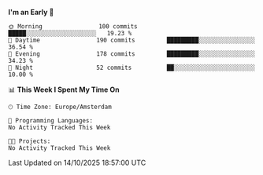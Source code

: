 <!--START_SECTION:waka-->
**I'm an Early 🐤** 

```text
🌞 Morning                100 commits         █████░░░░░░░░░░░░░░░░░░░░   19.23 % 
🌆 Daytime                190 commits         █████████░░░░░░░░░░░░░░░░   36.54 % 
🌃 Evening                178 commits         █████████░░░░░░░░░░░░░░░░   34.23 % 
🌙 Night                  52 commits          ██░░░░░░░░░░░░░░░░░░░░░░░   10.00 % 
```


📊 **This Week I Spent My Time On** 

```text
🕑︎ Time Zone: Europe/Amsterdam

💬 Programming Languages: 
No Activity Tracked This Week

🐱‍💻 Projects: 
No Activity Tracked This Week
```


 Last Updated on 14/10/2025 18:57:00 UTC
<!--END_SECTION:waka-->
